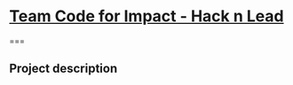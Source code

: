# [Team Code for Impact - Hack n Lead](https://womenplusplus.ch/hacknlead)

===

## Project description


##


